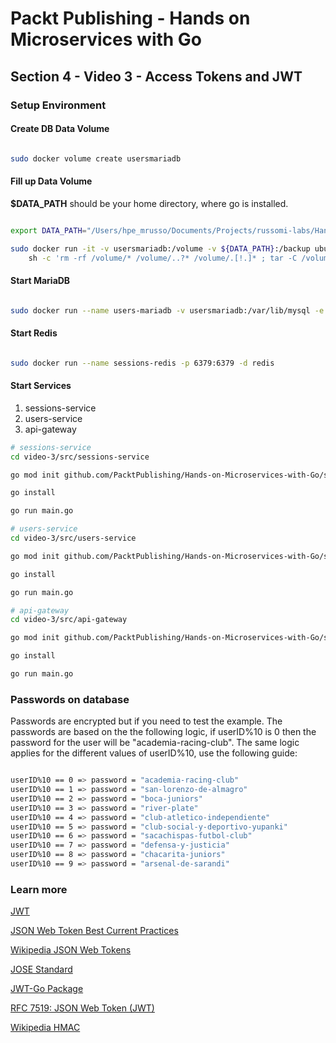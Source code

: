 # Packt Publishing - Hands on Microservices with Go

## Section 4 - Video 3 - Access Tokens and JWT

### Setup Environment

#### Create DB Data Volume

``` bash

sudo docker volume create usersmariadb

```

#### Fill up Data Volume

**$DATA_PATH** should be your home directory, where go is installed.

``` bash

export DATA_PATH="/Users/hpe_mrusso/Documents/Projects/russomi-labs/Hands-on-Microservices-with-Go/section-4/video-3/data"

sudo docker run -it -v usersmariadb:/volume -v ${DATA_PATH}:/backup ubuntu \
    sh -c 'rm -rf /volume/* /volume/..?* /volume/.[!.]* ; tar -C /volume/ -xjf /backup/usersmariadb.tar.bz2'

```

#### Start MariaDB

``` bash

sudo docker run --name users-mariadb -v usersmariadb:/var/lib/mysql -e MYSQL_ROOT_PASSWORD=root-password -p 3306:3306 -d mariadb:10.3

```

#### Start Redis

``` bash

sudo docker run --name sessions-redis -p 6379:6379 -d redis

```

#### Start Services

1. sessions-service
2. users-service
3. api-gateway

``` BASH
# sessions-service
cd video-3/src/sessions-service

go mod init github.com/PacktPublishing/Hands-on-Microservices-with-Go/section-4/video-3/src/sessions-service

go install

go run main.go

# users-service
cd video-3/src/users-service

go mod init github.com/PacktPublishing/Hands-on-Microservices-with-Go/section-4/video-3/src/users-service

go install

go run main.go

# api-gateway
cd video-3/src/api-gateway

go mod init github.com/PacktPublishing/Hands-on-Microservices-with-Go/section-4/video-3/src/api-gateway

go install

go run main.go

```

### Passwords on database

Passwords are encrypted but if you need to test the example. The passwords are based on the the following logic, if userID%10 is 0 then the password for the user will be "academia-racing-club". The same logic applies for the different values of userID%10, use the following guide:

``` bash

userID%10 == 0 => password = "academia-racing-club"
userID%10 == 1 => password = "san-lorenzo-de-almagro"
userID%10 == 2 => password = "boca-juniors"
userID%10 == 3 => password = "river-plate"
userID%10 == 4 => password = "club-atletico-independiente"
userID%10 == 5 => password = "club-social-y-deportivo-yupanki"
userID%10 == 6 => password = "sacachispas-futbol-club"
userID%10 == 7 => password = "defensa-y-justicia"
userID%10 == 8 => password = "chacarita-juniors"
userID%10 == 9 => password = "arsenal-de-sarandi"

```

### Learn more

[JWT](https://jwt.io/)

[JSON Web Token Best Current Practices](http://self-issued.info/docs/draft-sheffer-oauth-jwt-bcp-00.html)

[Wikipedia JSON Web Tokens](https://en.wikipedia.org/wiki/JSON_Web_Token)

[JOSE Standard](http://jose.readthedocs.io/en/latest/)

[JWT-Go Package](https://github.com/dgrijalva/jwt-go)

[RFC 7519: JSON Web Token (JWT)](https://tools.ietf.org/html/rfc7519)

[Wikipedia HMAC](https://en.wikipedia.org/wiki/HMAC)
